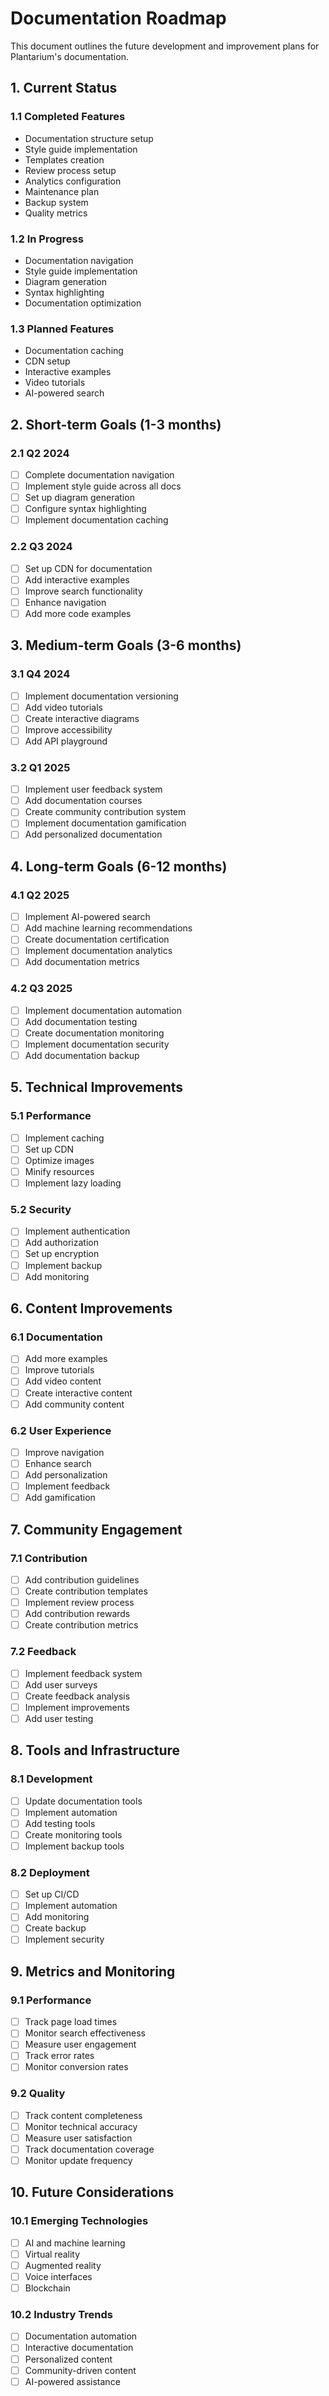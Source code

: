 # Documentation Roadmap

This document outlines the future development and improvement plans for Plantarium's documentation.

## 1. Current Status

### 1.1 Completed Features
- Documentation structure setup
- Style guide implementation
- Templates creation
- Review process setup
- Analytics configuration
- Maintenance plan
- Backup system
- Quality metrics

### 1.2 In Progress
- Documentation navigation
- Style guide implementation
- Diagram generation
- Syntax highlighting
- Documentation optimization

### 1.3 Planned Features
- Documentation caching
- CDN setup
- Interactive examples
- Video tutorials
- AI-powered search

## 2. Short-term Goals (1-3 months)

### 2.1 Q2 2024
- [ ] Complete documentation navigation
- [ ] Implement style guide across all docs
- [ ] Set up diagram generation
- [ ] Configure syntax highlighting
- [ ] Implement documentation caching

### 2.2 Q3 2024
- [ ] Set up CDN for documentation
- [ ] Add interactive examples
- [ ] Improve search functionality
- [ ] Enhance navigation
- [ ] Add more code examples

## 3. Medium-term Goals (3-6 months)

### 3.1 Q4 2024
- [ ] Implement documentation versioning
- [ ] Add video tutorials
- [ ] Create interactive diagrams
- [ ] Improve accessibility
- [ ] Add API playground

### 3.2 Q1 2025
- [ ] Implement user feedback system
- [ ] Add documentation courses
- [ ] Create community contribution system
- [ ] Implement documentation gamification
- [ ] Add personalized documentation

## 4. Long-term Goals (6-12 months)

### 4.1 Q2 2025
- [ ] Implement AI-powered search
- [ ] Add machine learning recommendations
- [ ] Create documentation certification
- [ ] Implement documentation analytics
- [ ] Add documentation metrics

### 4.2 Q3 2025
- [ ] Implement documentation automation
- [ ] Add documentation testing
- [ ] Create documentation monitoring
- [ ] Implement documentation security
- [ ] Add documentation backup

## 5. Technical Improvements

### 5.1 Performance
- [ ] Implement caching
- [ ] Set up CDN
- [ ] Optimize images
- [ ] Minify resources
- [ ] Implement lazy loading

### 5.2 Security
- [ ] Implement authentication
- [ ] Add authorization
- [ ] Set up encryption
- [ ] Implement backup
- [ ] Add monitoring

## 6. Content Improvements

### 6.1 Documentation
- [ ] Add more examples
- [ ] Improve tutorials
- [ ] Add video content
- [ ] Create interactive content
- [ ] Add community content

### 6.2 User Experience
- [ ] Improve navigation
- [ ] Enhance search
- [ ] Add personalization
- [ ] Implement feedback
- [ ] Add gamification

## 7. Community Engagement

### 7.1 Contribution
- [ ] Add contribution guidelines
- [ ] Create contribution templates
- [ ] Implement review process
- [ ] Add contribution rewards
- [ ] Create contribution metrics

### 7.2 Feedback
- [ ] Implement feedback system
- [ ] Add user surveys
- [ ] Create feedback analysis
- [ ] Implement improvements
- [ ] Add user testing

## 8. Tools and Infrastructure

### 8.1 Development
- [ ] Update documentation tools
- [ ] Implement automation
- [ ] Add testing tools
- [ ] Create monitoring tools
- [ ] Implement backup tools

### 8.2 Deployment
- [ ] Set up CI/CD
- [ ] Implement automation
- [ ] Add monitoring
- [ ] Create backup
- [ ] Implement security

## 9. Metrics and Monitoring

### 9.1 Performance
- [ ] Track page load times
- [ ] Monitor search effectiveness
- [ ] Measure user engagement
- [ ] Track error rates
- [ ] Monitor conversion rates

### 9.2 Quality
- [ ] Track content completeness
- [ ] Monitor technical accuracy
- [ ] Measure user satisfaction
- [ ] Track documentation coverage
- [ ] Monitor update frequency

## 10. Future Considerations

### 10.1 Emerging Technologies
- [ ] AI and machine learning
- [ ] Virtual reality
- [ ] Augmented reality
- [ ] Voice interfaces
- [ ] Blockchain

### 10.2 Industry Trends
- [ ] Documentation automation
- [ ] Interactive documentation
- [ ] Personalized content
- [ ] Community-driven content
- [ ] AI-powered assistance 